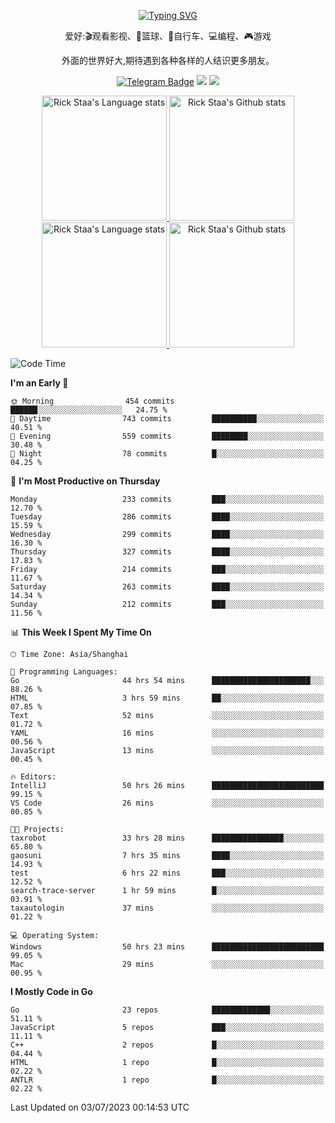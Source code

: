 <div align="center"> 

[![Typing SVG](https://readme-typing-svg.herokuapp.com?size=25&duration=2500&color=eeeeee&vCenter=true&width=200&height=40&lines=Hi+there+%F0%9F%91%8B%F0%9F%8F%BB;I'm+DanBai)](https://git.io/typing-svg)

爱好:🎬观看影视、🏀篮球、🚴自行车、💻编程、🎮游戏

外面的世界好大,期待遇到各种各样的人结识更多朋友。

[![Telegram Badge](https://img.shields.io/badge/-Telegram-blue?style=flat&logo=Telegram&logoColor=white)](https://t.me/danbai9420) 
[![](https://img.shields.io/badge/-Blog-brightgreen?style=flat&logo=Blogger&logoColor=white)](https://p00q.cn)
[![](https://img.shields.io/badge/-Email-red?style=flat&logo=Mail.Ru&logoColor=white)](mailto:danbai@88.com)
</div>

<!-- Light Mode -->
<div align="center"> 
<a href="https://github.com/anuraghazra/github-readme-stats#gh-light-mode-only">
<img height=200 src="https://github-readme-stats.vercel.app/api/top-langs/?username=danbai225&layout=compact&langs_count=10&hide_border=1&role=OWNER,COLLABORATOR#gh-light-mode-only" alt="Rick Staa's Language stats" />
</a>
<a href="https://github.com/anuraghazra/github-readme-stats#gh-light-mode-only">
<img height=200 src="https://github-readme-stats.vercel.app/api?username=danbai225&show_icons=true&count_private=true&line_height=28&hide_border=1&include_all_commits=true&card_width=450&role=OWNER,COLLABORATOR&exclude_repo=github-readme-stats#gh-light-mode-only" alt="Rick Staa's Github stats" />
</a>
</div>

<!-- Dark Mode -->
<div align="center"> 
<a href="https://github.com/anuraghazra/github-readme-stats#gh-dark-mode-only">
<img height=200 src="https://github-readme-stats.vercel.app/api/top-langs/?username=danbai225&layout=compact&langs_count=10&hide_border=1&role=OWNER,COLLABORATOR&theme=github_dark#gh-dark-mode-only" alt="Rick Staa's Language stats" />
</a>
<a href="https://github.com/anuraghazra/github-readme-stats#gh-dark-mode-only">
<img height=200 src="https://github-readme-stats.vercel.app/api?username=danbai225&show_icons=true&count_private=true&line_height=28&hide_border=1&include_all_commits=true&card_width=450&role=OWNER,COLLABORATOR&exclude_repo=github-readme-stats&theme=github_dark#gh-dark-mode-only" alt="Rick Staa's Github stats" />
</a>
</div>

<!--START_SECTION:waka-->
![Code Time](http://img.shields.io/badge/Code%20Time-531%20hrs%2059%20mins-blue)

**I'm an Early 🐤** 

```text
🌞 Morning                454 commits         ██████░░░░░░░░░░░░░░░░░░░   24.75 % 
🌆 Daytime                743 commits         ██████████░░░░░░░░░░░░░░░   40.51 % 
🌃 Evening                559 commits         ████████░░░░░░░░░░░░░░░░░   30.48 % 
🌙 Night                  78 commits          █░░░░░░░░░░░░░░░░░░░░░░░░   04.25 % 
```
📅 **I'm Most Productive on Thursday** 

```text
Monday                   233 commits         ███░░░░░░░░░░░░░░░░░░░░░░   12.70 % 
Tuesday                  286 commits         ████░░░░░░░░░░░░░░░░░░░░░   15.59 % 
Wednesday                299 commits         ████░░░░░░░░░░░░░░░░░░░░░   16.30 % 
Thursday                 327 commits         ████░░░░░░░░░░░░░░░░░░░░░   17.83 % 
Friday                   214 commits         ███░░░░░░░░░░░░░░░░░░░░░░   11.67 % 
Saturday                 263 commits         ████░░░░░░░░░░░░░░░░░░░░░   14.34 % 
Sunday                   212 commits         ███░░░░░░░░░░░░░░░░░░░░░░   11.56 % 
```


📊 **This Week I Spent My Time On** 

```text
🕑︎ Time Zone: Asia/Shanghai

💬 Programming Languages: 
Go                       44 hrs 54 mins      ██████████████████████░░░   88.26 % 
HTML                     3 hrs 59 mins       ██░░░░░░░░░░░░░░░░░░░░░░░   07.85 % 
Text                     52 mins             ░░░░░░░░░░░░░░░░░░░░░░░░░   01.72 % 
YAML                     16 mins             ░░░░░░░░░░░░░░░░░░░░░░░░░   00.56 % 
JavaScript               13 mins             ░░░░░░░░░░░░░░░░░░░░░░░░░   00.45 % 

🔥 Editors: 
IntelliJ                 50 hrs 26 mins      █████████████████████████   99.15 % 
VS Code                  26 mins             ░░░░░░░░░░░░░░░░░░░░░░░░░   00.85 % 

🐱‍💻 Projects: 
taxrobot                 33 hrs 28 mins      ████████████████░░░░░░░░░   65.80 % 
gaosuni                  7 hrs 35 mins       ████░░░░░░░░░░░░░░░░░░░░░   14.93 % 
test                     6 hrs 22 mins       ███░░░░░░░░░░░░░░░░░░░░░░   12.52 % 
search-trace-server      1 hr 59 mins        █░░░░░░░░░░░░░░░░░░░░░░░░   03.91 % 
taxautologin             37 mins             ░░░░░░░░░░░░░░░░░░░░░░░░░   01.22 % 

💻 Operating System: 
Windows                  50 hrs 23 mins      █████████████████████████   99.05 % 
Mac                      29 mins             ░░░░░░░░░░░░░░░░░░░░░░░░░   00.95 % 
```

**I Mostly Code in Go** 

```text
Go                       23 repos            █████████████░░░░░░░░░░░░   51.11 % 
JavaScript               5 repos             ███░░░░░░░░░░░░░░░░░░░░░░   11.11 % 
C++                      2 repos             █░░░░░░░░░░░░░░░░░░░░░░░░   04.44 % 
HTML                     1 repo              █░░░░░░░░░░░░░░░░░░░░░░░░   02.22 % 
ANTLR                    1 repo              █░░░░░░░░░░░░░░░░░░░░░░░░   02.22 % 
```




 Last Updated on 03/07/2023 00:14:53 UTC
<!--END_SECTION:waka-->
